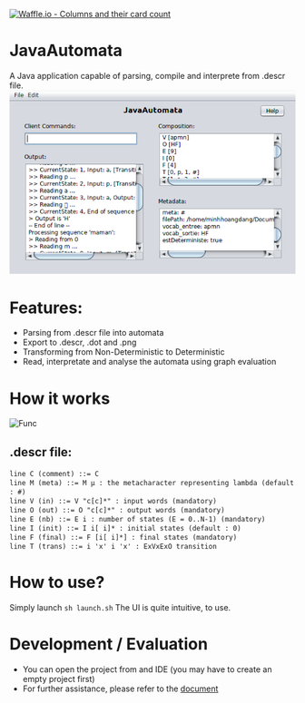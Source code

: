 [![Waffle.io - Columns and their card count](https://badge.waffle.io/mhoangvslev/JavaAutomata.svg?columns=all)](https://waffle.io/mhoangvslev/JavaAutomata)

# JavaAutomata 
A Java application capable of parsing, compile and interprete from .descr file.
![App](JavaAutomata.png)

# Features:
- Parsing from .descr file into automata
- Export to .descr, .dot and .png
- Transforming from Non-Deterministic to Deterministic
- Read, interpretate and analyse the automata using graph evaluation

# How it works
![Func](https://upload.wikimedia.org/wikipedia/commons/d/d6/Parser_Flow%D5%B8.gif)

## .descr file:
```
line C (comment) ::= C
line M (meta) ::= M µ : the metacharacter representing lambda (default : #)
line V (in) ::= V "c[c]*" : input words (mandatory)
line O (out) ::= O "c[c]*" : output words (mandatory)
line E (nb) ::= E i : number of states (E = 0..N-1) (mandatory)
line I (init) ::= I i[ i]* : initial states (default : 0)
line F (final) ::= F [i[ i]*] : final states (mandatory)
line T (trans) ::= i 'x' i 'x' : ExVxExO transition
```
# How to use?
Simply launch ```sh launch.sh```
The UI is quite intuitive, to use.

# Development / Evaluation
- You can open the project from and IDE (you may have to create an empty project first)
- For further assistance, please refer to the [document](https://mhoangvslev.github.io/JavaAutomata/index.html)

